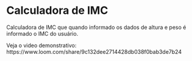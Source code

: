 
<h1> Calculadora de IMC </h1>

<p>Calculadora de IMC que quando informado os dados de altura e peso é informado o IMC do usuário.</p>


  <p>Veja o video demonstrativo:<a> https://www.loom.com/share/9c132dee2714428db038f0bab3de7b24</a>
